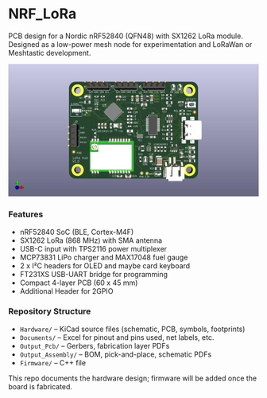 # NRF_LoRa

PCB design for a Nordic nRF52840 (QFN48) with SX1262 LoRa module.  
Designed as a low-power mesh node for experimentation and LoRaWan or Meshtastic development.

![Board Top](04_Output_Assembly/LoRa_Project.jpg)


### Features
- nRF52840 SoC (BLE, Cortex-M4F)
- SX1262 LoRa (868 MHz) with SMA antenna
- USB-C input with TPS2116 power multiplexer
- MCP73831 LiPo charger and MAX17048 fuel gauge
- 2 x I²C headers for OLED and maybe card keyboard
- FT231XS USB-UART bridge for programming
- Compact 4-layer PCB (60 x 45 mm)
- Additional Header for 2GPIO

### Repository Structure
- `Hardware/` – KiCad source files (schematic, PCB, symbols, footprints)
- `Documents/` – Excel for pinout and pins used, net labels, etc.
- `Output_Pcb/` – Gerbers, fabrication layer PDFs
- `Output_Assembly/` – BOM, pick-and-place, schematic PDFs
- `Firmware/` – C++ file

This repo documents the hardware design; firmware will be added once the board is fabricated.

